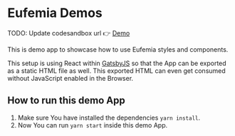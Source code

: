 # Eufemia Demos

TODO: Update codesandbox url
👉 [Demo](https://codesandbox.io/)

This is demo app to showcase how to use Eufemia styles and components.

This setup is using React within [GatsbyJS](https://www.gatsbyjs.org) so that the App can be exported as a static HTML file as well. This exported HTML can even get consumed without JavaScript enabled in the Browser.

## How to run this demo App

1. Make sure You have installed the dependencies `yarn install`.
1. Now You can run `yarn start` inside this demo App.
